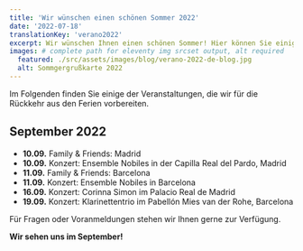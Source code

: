 ```yaml
---
title: 'Wir wünschen einen schönen Sommer 2022'
date: '2022-07-18'
translationKey: 'verano2022'
excerpt: Wir wünschen Ihnen einen schönen Sommer! Hier können Sie einige der Veranstaltungen sehen, die wir für die Rückkehr aus den Ferien vorbereiten.
images: # complete path for eleventy img srcset output, alt required
  featured: ./src/assets/images/blog/verano-2022-de-blog.jpg
  alt: Sommgergrußkarte 2022
---
```


Im Folgenden finden Sie einige der Veranstaltungen, die wir für die Rückkehr aus den Ferien vorbereiten.

## September 2022

- **10.09.** Family & Friends: Madrid
- **10.09.** Konzert: Ensemble Nobiles in der Capilla Real del Pardo, Madrid
- **11.09.** Family & Friends: Barcelona
- **11.09.** Konzert: Ensemble Nobiles in Barcelona
- **16.09.** Konzert: Corinna Simon im Palacio Real de Madrid
- **19.09.** Konzert: Klarinettentrio im Pabellón Mies van der Rohe, Barcelona

Für Fragen oder Voranmeldungen stehen wir Ihnen gerne zur Verfügung.

**Wir sehen uns im September!**
